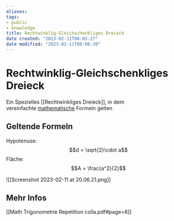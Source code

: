 ```yaml
---
aliases: 
tags: 
- public
- knowledge
title: Rechtwinklig-Gleichschenkliges Dreieck
date created: "2023-02-11T08:03:27"
date modified: "2023-02-11T08:06:30"
---
```


# Rechtwinklig-Gleichschenkliges Dreieck

Ein Spezielles [[Rechtwinkliges Dreieck]], in dem vereinfachte [mathematische](app://obsidian.md/Math) Formeln gelten

## Geltende Formeln

Hypotenuse:
$$d = \sqrt{2}\cdot a$$
Fläche:
$$A = \frac{a^2}{2}$$

![[Screenshot 2023-02-11 at 20.06.21.png]]

## Mehr Infos

[[Math Trigonometrie Repetition colla.pdf#page=6]]
